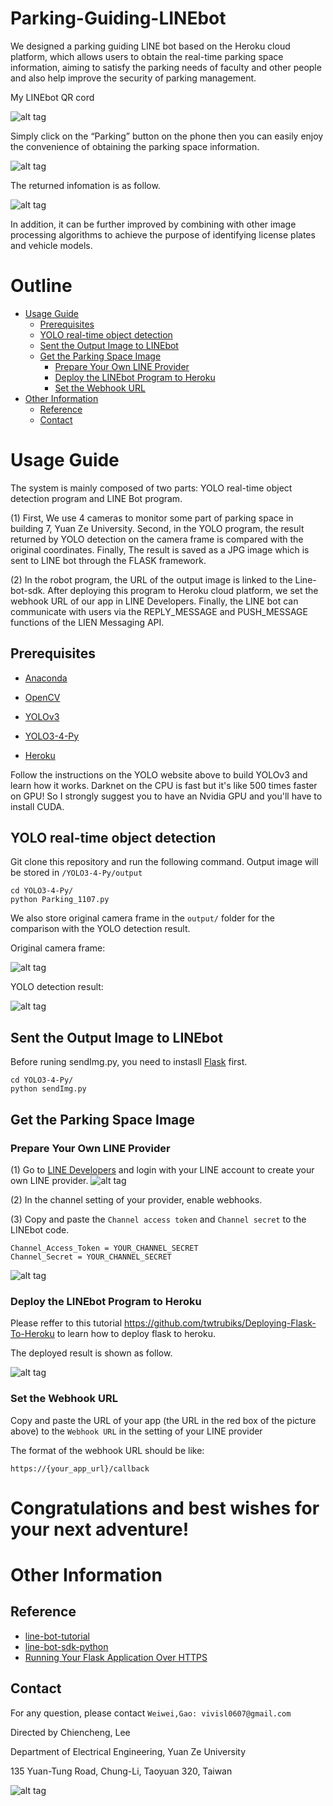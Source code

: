 # Parking-Guiding-LINEbot
We designed a parking guiding LINE bot based on the Heroku cloud platform, which allows users to obtain the real-time parking space information, aiming to satisfy the parking needs of faculty and other people and also help improve the security of parking management.

My LINEbot QR cord

![alt tag](https://i.imgur.com/oY15WFU.png)

Simply click on the “Parking” button on the phone then you can easily enjoy the convenience of obtaining the parking space information. 

![alt tag](https://i.imgur.com/TyemTU1.png)

The returned infomation is as follow.

![alt tag](https://i.imgur.com/t7K8eYg.jpg)

In addition, it can be further improved by combining with other image processing algorithms to achieve the purpose of identifying license plates and vehicle models. 

# Outline
* [Usage Guide](#usage-guide)
  * [Prerequisites](#prerequisites)
  * [YOLO real-time object detection](#YOLO-real-time-object-detection)
  * [Sent the Output Image to LINEbot](#sent-the-output-image-to-lINEbot)
  * [Get the Parking Space Image](#Get-the-parking-space-image)
    * [Prepare Your Own LINE Provider](#prepare-your-own-LINE-provider)
    * [Deploy the LINEbot Program to Heroku](#deploy-the-LINEbot-program-to-heroku)
    * [Set the Webhook URL](#set-the-webhook-url)
* [Other Information](#other-information)
  * [Reference](#Reference)
  * [Contact](#contact)

# Usage Guide
The system is mainly composed of two parts: YOLO real-time object detection program and LINE Bot program.

(1) First, We use 4 cameras to monitor some part of parking space in building 7, Yuan Ze University. Second, in the YOLO program, the result returned by YOLO detection on the camera frame is compared with the original coordinates. Finally, The result is saved as a JPG image
which is sent to LINE bot through the FLASK framework.

(2) In the robot program, the URL of the output image is linked to the Line-bot-sdk. After deploying this program to Heroku cloud platform, we set the webhook URL of our app in LINE Developers. Finally, the LINE bot can communicate with users via the REPLY_MESSAGE and PUSH_MESSAGE functions of the LIEN Messaging API.

## Prerequisites
- [Anaconda](https://www.anaconda.com/download/#linux)

- [OpenCV](https://opencv.org/releases.html)

- [YOLOv3](https://pjreddie.com/darknet/yolo/)

- [YOLO3-4-Py](https://github.com/madhawav/YOLO3-4-Py?fbclid=IwAR2U5mDAT4L195tMx1y3ul9HZ6zyv9lvZDurSMemQxqe1ecQ0VKx_L_DDho)

- [Heroku](https://www.heroku.com/)

Follow the instructions on the YOLO website above to build YOLOv3 and learn how it works. Darknet on the CPU is fast but it's like 500 times faster on GPU! So I strongly suggest you to have an Nvidia GPU and you'll have to install CUDA. 

## YOLO real-time object detection
Git clone this repository and run the following command. Output image will be stored in ```/YOLO3-4-Py/output```
```
cd YOLO3-4-Py/
python Parking_1107.py
```
We also store original camera frame in the ```output/``` folder for the comparison with the YOLO detection result.

Original camera frame:

![alt tag](https://i.imgur.com/HBKYl9O.jpg)

YOLO detection result:

![alt tag](https://i.imgur.com/t7K8eYg.jpg)

## Sent the Output Image to LINEbot
Before runing sendImg.py, you need to instasll [Flask](http://flask.pocoo.org/docs/1.0/installation/) first.
```
cd YOLO3-4-Py/
python sendImg.py
```
## Get the Parking Space Image
### Prepare Your Own LINE Provider
(1) Go to [LINE Developers](https://developers.line.biz/en/) and login with your LINE account to create your own LINE provider.
![alt tag](https://i.imgur.com/nGPF2A1.png)

(2) In the channel setting of your provider, enable webhooks.

(3) Copy and paste the ```Channel access token``` and ```Channel secret``` to the LINEbot code. 
```
Channel_Access_Token = YOUR_CHANNEL_SECRET
Channel_Secret = YOUR_CHANNEL_SECRET
``` 
![alt tag](https://i.imgur.com/vTFEj2L.jpg)

### Deploy the LINEbot Program to Heroku
Please reffer to this tutorial https://github.com/twtrubiks/Deploying-Flask-To-Heroku to learn how to deploy flask to heroku.

The deployed result is shown as follow.

![alt tag](https://i.imgur.com/opCZyum.png)

### Set the Webhook URL
Copy and paste the URL of your app (the URL in the red box of the picture above) to the ```Webhook URL``` in the setting of your LINE provider 

The format of the webhook URL should be like: 
```
https://{your_app_url}/callback
```
# Congratulations and best wishes for your next adventure!

# Other Information
## Reference
- [line-bot-tutorial](https://github.com/twtrubiks/line-bot-tutorial/blob/master/README.md)
- [line-bot-sdk-python](https://github.com/line/line-bot-sdk-python)
- [Running Your Flask Application Over HTTPS](https://blog.miguelgrinberg.com/post/running-your-flask-application-over-https)


## Contact
For any question, please contact ```Weiwei,Gao: vivisl0607@gmail.com```

Directed by Chiencheng, Lee

Department of Electrical Engineering, Yuan Ze University

135 Yuan-Tung Road, Chung-Li, Taoyuan 320, Taiwan

![alt tag](https://i.imgur.com/cKck6eJ.png)






